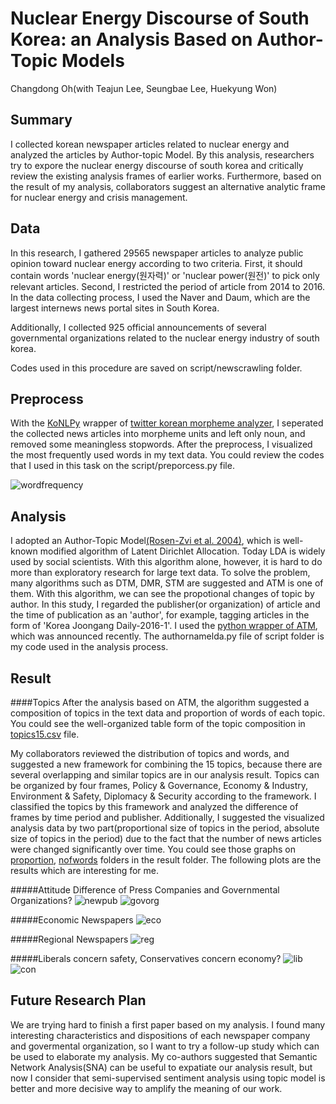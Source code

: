 Nuclear Energy Discourse of South Korea: an Analysis Based on Author-Topic Models
===============
Changdong Oh(with Teajun Lee, Seungbae Lee, Huekyung Won)

Summary
-----------
I collected korean newspaper articles related to nuclear energy and analyzed the articles by Author-topic Model. By this analysis, researchers try to expore the nuclear energy discourse of south korea and critically review the existing analysis frames of earlier works. Furthermore, based on the result of my analysis, collaborators suggest an alternative analytic frame for nuclear energy and crisis management.

Data
--------
In this research, I gathered 29565 newspaper articles to analyze public opinion toward nuclear energy according to two criteria. First, it should contain words 'nuclear energy(원자력)' or 'nuclear power(원전)' to pick only relevant articles. Second, I restricted the period of article from 2014 to 2016. In the data collecting process, I used the Naver and Daum, which are the largest internews news portal sites in South Korea.

Additionally, I collected 925 official announcements of several governmental organizations related to the nuclear energy industry of south korea.

Codes used in this procedure are saved on script/newscrawling folder.

Preprocess
-------
With the [KoNLPy](http://konlpy.org/en/v0.4.4/) wrapper of [twitter korean morpheme analyzer](https://github.com/twitter/twitter-korean-text), I seperated the collected news articles into morpheme units and left only noun, and removed some meaningless stopwords. After the preprocess, I visualized the most frequently used words in my text data. You could review the codes that I used in this task on the script/preporcess.py file.

![wordfrequency](https://github.com/ChangdongOh/nuclearenergy/blob/master/result/freq.jpg)

Analysis
--------
I adopted an Author-Topic Model[(Rosen-Zvi et al. 2004)](http://dl.acm.org/citation.cfm?id=1036902), which is well-known modified algorithm of Latent Dirichlet Allocation. Today LDA is widely used by social scientists. With this algorithm alone, however, it is hard to do more than exploratory research for large text data. To solve the problem, many algorithms such as DTM, DMR, STM are suggested and ATM is one of them. With this algorithm, we can see the propotional changes of topic by author. In this study, I regarded the publisher(or organization) of article and the time of publication as an 'author', for example, tagging articles in the form of 'Korea Joongang Daily-2016-1'. I used the [python wrapper of ATM](https://radimrehurek.com/gensim/models/atmodel.html), which was announced recently. The authornamelda.py file of script folder is my code used in the analysis process.

Result
---------
####Topics
After the analysis based on ATM, the algorithm suggested a composition of topics in the text data and proportion of words of each topic. You could see the well-organized table form of the topic composition in [topics15.csv](https://github.com/ChangdongOh/nuclearenergy/blob/master/result/topics15.csv) file.

My collaborators reviewed the distribution of topics and words, and suggested a new framework for combining the 15 topics, because there are several overlapping and similar topics are in our analysis result. Topics can be organized by four frames, Policy & Governance, Economy & Industry, Environment & Safety, Diplomacy & Security according to the framework. I classified the topics by this framework and analyzed the difference of frames by time period and publisher. Additionally, I suggested the visualized analysis data by two part(proportional size of topics in the period, absolute size of topics in the period) due to the fact that the number of news articles were changed significantly over time. You could see those graphs on [proportion](https://github.com/ChangdongOh/nuclearenergy/tree/master/result/proportion), [nofwords](https://github.com/ChangdongOh/nuclearenergy/tree/master/result/nofwords) folders in the result folder. The following plots are the results which are interesting for me.

#####Attitude Difference of Press Companies and Governmental Organizations?
![newpub](https://github.com/ChangdongOh/nuclearenergy/blob/master/result/nofwords/%EC%96%B8%EB%A1%A0%EC%82%AC%20%EC%A0%84%EC%B2%B4.jpg)
![govorg](https://github.com/ChangdongOh/nuclearenergy/blob/master/result/nofwords/%EC%9B%90%EC%9E%90%EB%A0%A5%EA%B3%84%20%EC%A0%84%EB%B0%98.jpg)

#####Economic Newspapers
![eco](https://github.com/ChangdongOh/nuclearenergy/blob/master/result/nofwords/%EA%B2%BD%EC%A0%9C%EC%A7%80.jpg)

#####Regional Newspapers
![reg](https://github.com/ChangdongOh/nuclearenergy/blob/master/result/nofwords/%EC%A7%80%EC%97%AD%EC%96%B8%EB%A1%A0.jpg)

#####Liberals concern safety, Conservatives concern economy?
![lib](https://github.com/ChangdongOh/nuclearenergy/blob/master/result/nofwords/%EC%A7%84%EB%B3%B4.jpg)
![con](https://github.com/ChangdongOh/nuclearenergy/blob/master/result/nofwords/%EB%B3%B4%EC%88%98.jpg)


Future Research Plan
------

We are trying hard to finish a first paper based on my analysis. I found many interesting characteristics and dispositions of each newspaper company and govermental organization, so I want to try a follow-up study which can be used to elaborate my analysis. My co-authors suggested that Semantic Network Analysis(SNA) can be useful to expatiate our analysis result, but now I consider that semi-supervised sentiment analysis using topic model is better and more decisive way to amplify the meaning of our work.




